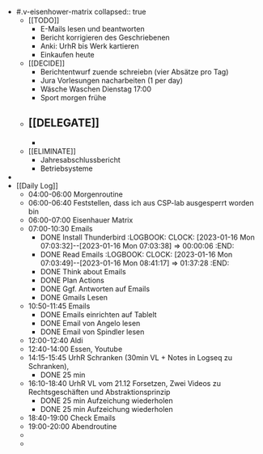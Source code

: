 - #.v-eisenhower-matrix
  collapsed:: true
	- [[TODO]]
		- E-Mails lesen und beantworten
		- Bericht korrigieren des Geschriebenen
		- Anki: UrhR bis Werk kartieren
		- Einkaufen heute
	- [[DECIDE]]
		- Berichtentwurf zuende schreiebn (vier Absätze pro Tag)
		- Jura Vorlesungen nacharbeiten (1 per day)
		- Wäsche Waschen Dienstag 17:00
		- Sport morgen frühe
	- [[DELEGATE]]
		-
		-
	- [[ELIMINATE]]
		- Jahresabschlussbericht
		- Betriebsysteme
-
- [[Daily Log]]
	- 04:00-06:00 Morgenroutine
	- 06:00-06:40 Feststellen, dass ich aus CSP-lab ausgesperrt worden bin
	- 06:00-07:00 Eisenhauer Matrix
	- 07:00-10:30 Emails
		- DONE Install Thunderbird
		  :LOGBOOK:
		  CLOCK: [2023-01-16 Mon 07:03:32]--[2023-01-16 Mon 07:03:38] =>  00:00:06
		  :END:
		- DONE Read Emails
		  :LOGBOOK:
		  CLOCK: [2023-01-16 Mon 07:03:49]--[2023-01-16 Mon 08:41:17] =>  01:37:28
		  :END:
		- DONE Think about Emails
		- DONE Plan Actions
		- DONE Ggf. Antworten auf Emails
		- DONE Gmails Lesen
	- 10:50-11:45 Emails
		- DONE Emails einrichten auf Tablelt
		- DONE Email von Angelo lesen
		- DONE Email von Spindler lesen
	- 12:00-12:40 Aldi
	- 12:40-14:00 Essen, Youtube
	- 14:15-15:45 UrhR Schranken (30min VL + Notes in Logseq zu Schranken),
		- DONE 25 min
	- 16:10-18:40 UrhR VL vom 21.12 Forsetzen, Zwei Videos zu Rechtsgeschäften und Abstraktionsprinzip
		- DONE 25 min Aufzeichung wiederholen
		- DONE 25 min Aufzeichung wiederholen
	- 18:40-19:00 Check Emails
	- 19:00-20:00 Abendroutine
	-
	-